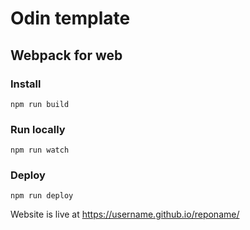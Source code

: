 # Odin template

## Webpack for web

### Install

`npm run build`

### Run locally

`npm run watch`

### Deploy

`npm run deploy`

Website is live at https://username.github.io/reponame/